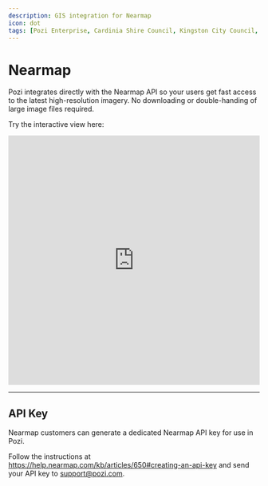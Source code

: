 ```yaml
---
description: GIS integration for Nearmap
icon: dot
tags: [Pozi Enterprise, Cardinia Shire Council, Kingston City Council, Queenscliffe Borough Council]
---
```


# Nearmap

Pozi integrates directly with the Nearmap API so your users get fast access to the latest high-resolution imagery. No downloading or double-handing of large image files required.

Try the interactive view here:

<iframe width="100%" height="500px" frameborder="0" scrolling="no" allow="fullscreen" src="https://cardinia.pozi.com/#/x[145.41726]/y[-37.98234]/z[20]/layers[nearmap]/layers[vicmaplabels]/"></iframe>

<br/>

---

## API Key

Nearmap customers can generate a dedicated Nearmap API key for use in Pozi.

Follow the instructions at https://help.nearmap.com/kb/articles/650#creating-an-api-key and send your API key to support@pozi.com.
